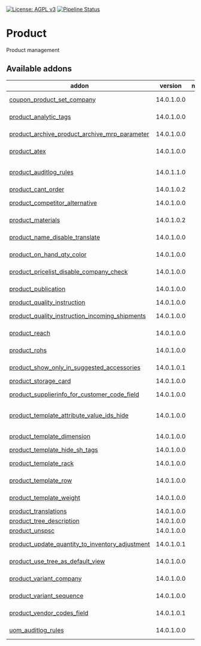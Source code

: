 [![License: AGPL v3](https://img.shields.io/badge/License-AGPL%20v3-blue.svg)](https://www.gnu.org/licenses/agpl-3.0)
[![Pipeline Status](https://gitlab.com/tawasta/odoo/product/badges/14.0-dev/pipeline.svg)](https://gitlab.com/tawasta/odoo/product/-/pipelines/)

Product
=======
Product management

[//]: # (addons)

Available addons
----------------
addon | version | maintainers | summary
--- | --- | --- | ---
[coupon_product_set_company](coupon_product_set_company/) | 14.0.1.0.0 |  | Sets company field for coupon product
[product_analytic_tags](product_analytic_tags/) | 14.0.1.0.0 |  | Analytic tags for products and categories
[product_archive_product_archive_mrp_parameter](product_archive_product_archive_mrp_parameter/) | 14.0.1.0.0 |  | Archive Product and archive its MRP area parameter
[product_atex](product_atex/) | 14.0.1.0.0 |  | Add a field for product ATEX compliancy
[product_auditlog_rules](product_auditlog_rules/) | 14.0.1.1.0 |  | Audit log rules for product.product, product.template and product.category
[product_cant_order](product_cant_order/) | 14.0.1.0.2 |  | Product can't order
[product_competitor_alternative](product_competitor_alternative/) | 14.0.1.0.0 |  | New field for info about competitor's alternative product
[product_materials](product_materials/) | 14.0.1.0.2 |  | Product Materials model to be used on products
[product_name_disable_translate](product_name_disable_translate/) | 14.0.1.0.0 |  | Removes the option to translate product names
[product_on_hand_qty_color](product_on_hand_qty_color/) | 14.0.1.0.0 |  | Show color if stock belongs to several locations
[product_pricelist_disable_company_check](product_pricelist_disable_company_check/) | 14.0.1.0.0 |  | Don't force using same company for product and product pricelist
[product_publication](product_publication/) | 14.0.1.0.0 |  | Adds publication attributes for products.
[product_quality_instruction](product_quality_instruction/) | 14.0.1.0.0 |  | Instruction Documents for Products
[product_quality_instruction_incoming_shipments](product_quality_instruction_incoming_shipments/) | 14.0.1.0.0 |  | Mandatory quality checks when receiving goods
[product_reach](product_reach/) | 14.0.1.0.0 |  | Add a field for product REACH compliancy
[product_rohs](product_rohs/) | 14.0.1.0.0 |  | Add a field for product RoHS compliancy
[product_show_only_in_suggested_accessories](product_show_only_in_suggested_accessories/) | 14.0.1.0.1 |  | Product Show only in Suggested accessories
[product_storage_card](product_storage_card/) | 14.0.1.0.0 |  | Printable product storage card
[product_supplierinfo_for_customer_code_field](product_supplierinfo_for_customer_code_field/) | 14.0.1.0.0 |  | Show all customer codes in a single field
[product_template_attribute_value_ids_hide](product_template_attribute_value_ids_hide/) | 14.0.1.0.0 |  | Hides the product_template_attribute_value_ids by default on product tree
[product_template_dimension](product_template_dimension/) | 14.0.1.0.0 |  | Variant dimensions are managed in related product template
[product_template_hide_sh_tags](product_template_hide_sh_tags/) | 14.0.1.0.0 |  | Hide SH tags from product template
[product_template_rack](product_template_rack/) | 14.0.1.0.0 |  | Introduces a new field, Rack, to set stable product locations
[product_template_row](product_template_row/) | 14.0.1.0.0 |  | Introduces a new field, Row, to set stable product locations
[product_template_weight](product_template_weight/) | 14.0.1.0.0 |  | Variant weight and volume is managed in related product template
[product_translations](product_translations/) | 14.0.1.0.0 |  | Product translations in backend
[product_tree_description](product_tree_description/) | 14.0.1.0.0 |  | Description field in product tree view
[product_unspsc](product_unspsc/) | 14.0.1.0.0 |  | New field for UNSPSC Code
[product_update_quantity_to_inventory_adjustment](product_update_quantity_to_inventory_adjustment/) | 14.0.1.0.1 |  | Use Inventory Adjustment from Update Quantity functionality
[product_use_tree_as_default_view](product_use_tree_as_default_view/) | 14.0.1.0.0 |  | Use tree as a default view for products
[product_variant_company](product_variant_company/) | 14.0.1.0.0 |  | Add varian_company_id for product variant
[product_variant_sequence](product_variant_sequence/) | 14.0.1.0.0 |  | Order Product Variants based on sequence_variant.
[product_vendor_codes_field](product_vendor_codes_field/) | 14.0.1.0.1 |  | Show all vendor codes in a single field
[uom_auditlog_rules](uom_auditlog_rules/) | 14.0.1.0.0 |  | Adds audit log rules for uom.uom and uom.category

[//]: # (end addons)
